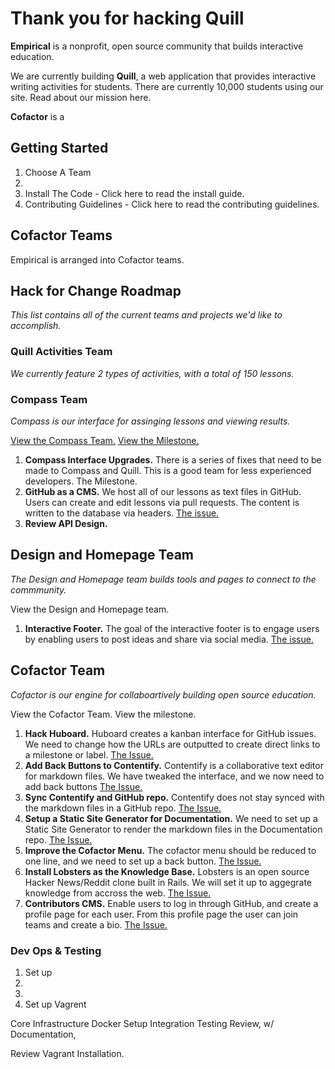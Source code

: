# Thank you for hacking Quill

**Empirical** is a nonprofit, open source community that builds interactive education. 

We are currently building **Quill**, a web application that provides interactive writing activities for students. There are currently 10,000 students using our site. Read about our mission here. 

**Cofactor** is a 


## Getting Started

1. Choose A Team
2. 
3. Install The Code - Click here to read the install guide. 
4. Contributing Guidelines - Click here to read the contributing guidelines. 


## Cofactor Teams
Empirical is arranged into Cofactor teams. 

## Hack for Change Roadmap
*This list contains all of the current teams and projects we'd like to accomplish.* 

### Quill Activities Team 
*We currently feature 2 types of activities, with a total of 150 lessons.*

### Compass Team
*Compass is our interface for assinging lessons and viewing results.*

[View the Compass Team.](http://www.empirical.org/cofactor/teams/compass) 
[View the Milestone.](https://github.com/empirical-org/Compass/issues?milestone=12&page=1&state=open)
1. **Compass Interface Upgrades.** There is a series of fixes that need to be made to Compass and Quill. This is a good team for less experienced developers. The Milestone.
2. **GitHub as a CMS.** We host all of our lessons as text files in GitHub. Users can create and edit lessons via pull requests. The content is written to the database via headers. [The issue.](https://github.com/empirical-org/Compass/issues/230)
3. **Review API Design.**


## Design and Homepage Team
*The Design and Homepage team builds tools and pages to connect to the commmunity.*

View the Design and Homepage team. 
1. **Interactive Footer.** The goal of the interactive footer is to engage users by enabling users to post ideas and share via social media. [The issue.](https://github.com/empirical-org/Compass/issues/227)


## Cofactor Team
*Cofactor is our engine for collaboartively building open source education.*

View the Cofactor Team.
View the milestone.

1. **Hack Huboard.** Huboard creates a kanban interface for GitHub issues. We need to change how the URLs are outputted to create direct links to a milestone or label. [The Issue.](https://github.com/empirical-org/CoFactor/issues/22)
2. **Add Back Buttons to Contentify.** Contentify is a collaborative text editor for markdown files. We have tweaked the interface, and we now need to add back buttons [The Issue.](https://github.com/empirical-org/CoFactor/issues/19)
3. **Sync Contentify and GitHub repo.** Contentify does not stay synced with the markdown files in a GitHub repo. [The Issue.](https://github.com/empirical-org/CoFactor/issues/23)
3. **Setup a Static Site Generator for Documentation.** We need to set up a Static Site Generator to render the markdown files in the Documentation repo. [The Issue.](https://github.com/empirical-org/CoFactor/issues/24)
4. **Improve the Cofactor Menu.** The cofactor menu should be reduced to one line, and we need to set up a back button. [The Issue.](https://github.com/empirical-org/CoFactor/issues/17) 
5. **Install Lobsters as the Knowledge Base.** Lobsters is an open source Hacker News/Reddit clone built in Rails. We will set it up to aggegrate knowledge from accross the web. [The Issue.](https://github.com/empirical-org/CoFactor/issues/18)
6. **Contributors CMS.** Enable users to log in through GitHub, and create a profile page for each user. From this profile page the user can join teams and create a bio. [The Issue.](https://github.com/empirical-org/CoFactor/issues/25) 

### Dev Ops & Testing

1. Set up 
2. 
3. 
4. Set up Vagrent

Core Infrastructure
Docker Setup
Integration Testing Review, w/ Documentation, 

Review Vagrant Installation.  